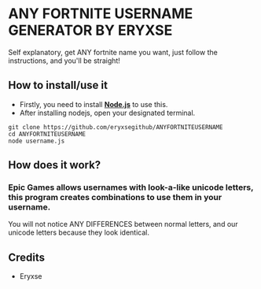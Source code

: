 # ANY FORTNITE USERNAME GENERATOR BY ERYXSE
Self explanatory, get ANY fortnite name you want,
just follow the instructions, and you'll be straight!

## How to install/use it
- Firstly, you need to install **[Node.js](https://nodejs.org/)** to use this.
- After installing nodejs, open your designated terminal.
```
git clone https://github.com/eryxsegithub/ANYFORTNITEUSERNAME
cd ANYFORTNITEUSERNAME
node username.js
```

## How does it work?
### Epic Games allows usernames with look-a-like unicode letters, this program creates combinations to use them in your username. 
You will not notice ANY DIFFERENCES between normal letters, and our unicode letters because they look identical.

## Credits
- Eryxse
